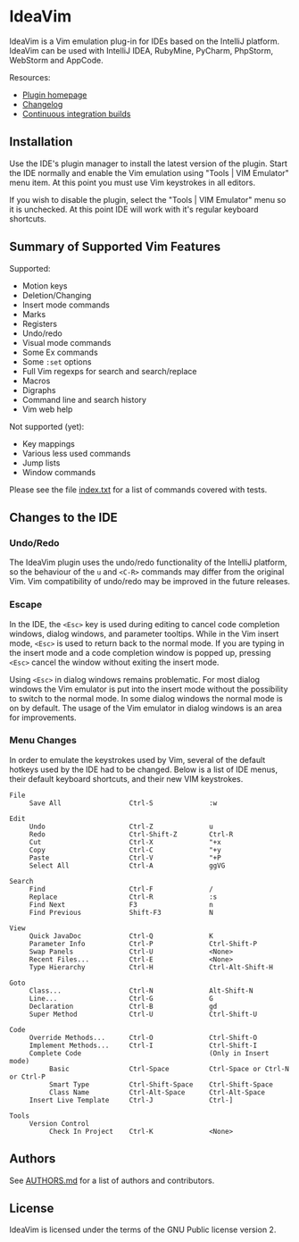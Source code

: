 IdeaVim
=======

IdeaVim is a Vim emulation plug-in for IDEs based on the IntelliJ platform.
IdeaVim can be used with IntelliJ IDEA, RubyMine, PyCharm, PhpStorm, WebStorm
and AppCode.

Resources:

* [Plugin homepage](http://plugins.intellij.net/plugin/?id=164)
* [Changelog](https://github.com/JetBrains/ideavim/blob/master/CHANGES.md)
* [Continuous integration builds](http://teamcity.jetbrains.com/project.html?projectId=project55)


Installation
------------

Use the IDE's plugin manager to install the latest version of the plugin.
Start the IDE normally and enable the Vim emulation using "Tools | VIM
Emulator" menu item. At this point you must use Vim keystrokes in all editors.

If you wish to disable the plugin, select the "Tools | VIM Emulator" menu so
it is unchecked. At this point IDE will work with it's regular keyboard
shortcuts.


Summary of Supported Vim Features
---------------------------------

Supported:

* Motion keys
* Deletion/Changing
* Insert mode commands
* Marks
* Registers
* Undo/redo
* Visual mode commands
* Some Ex commands
* Some `:set` options
* Full Vim regexps for search and search/replace
* Macros
* Digraphs
* Command line and search history
* Vim web help

Not supported (yet):

* Key mappings
* Various less used commands
* Jump lists
* Window commands

Please see the file [index.txt](https://github.com/JetBrains/ideavim/blob/master/index.txt)
for a list of commands covered with tests.


Changes to the IDE
------------------

### Undo/Redo

The IdeaVim plugin uses the undo/redo functionality of the IntelliJ platform,
so the behaviour of the `u` and `<C-R>` commands may differ from the original
Vim. Vim compatibility of undo/redo may be improved in the future releases.

### Escape

In the IDE, the `<Esc>` key is used during editing to cancel code completion
windows, dialog windows, and parameter tooltips. While in the Vim insert mode,
`<Esc>` is used to return back to the normal mode. If you are typing in the
insert mode and a code completion window is popped up, pressing `<Esc>` cancel
the window without exiting the insert mode.

Using `<Esc>` in dialog windows remains problematic. For most dialog windows
the Vim emulator is put into the insert mode without the possibility to switch to
the normal mode. In some dialog windows the normal mode is on by default. The
usage of the Vim emulator in dialog windows is an area for improvements.

### Menu Changes

In order to emulate the keystrokes used by Vim, several of the default hotkeys
used by the IDE had to be changed. Below is a list of IDE menus, their default
keyboard shortcuts, and their new VIM keystrokes.

    File
         Save All                 Ctrl-S              :w

    Edit
         Undo                     Ctrl-Z              u
         Redo                     Ctrl-Shift-Z        Ctrl-R
         Cut                      Ctrl-X              "+x
         Copy                     Ctrl-C              "+y
         Paste                    Ctrl-V              "+P
         Select All               Ctrl-A              ggVG

    Search
         Find                     Ctrl-F              /
         Replace                  Ctrl-R              :s
         Find Next                F3                  n
         Find Previous            Shift-F3            N

    View
         Quick JavaDoc            Ctrl-Q              K
         Parameter Info           Ctrl-P              Ctrl-Shift-P
         Swap Panels              Ctrl-U              <None>
         Recent Files...          Ctrl-E              <None>
         Type Hierarchy           Ctrl-H              Ctrl-Alt-Shift-H

    Goto
         Class...                 Ctrl-N              Alt-Shift-N
         Line...                  Ctrl-G              G
         Declaration              Ctrl-B              gd
         Super Method             Ctrl-U              Ctrl-Shift-U

    Code
         Override Methods...      Ctrl-O              Ctrl-Shift-O
         Implement Methods...     Ctrl-I              Ctrl-Shift-I
         Complete Code                                (Only in Insert mode)
              Basic               Ctrl-Space          Ctrl-Space or Ctrl-N or Ctrl-P
              Smart Type          Ctrl-Shift-Space    Ctrl-Shift-Space
              Class Name          Ctrl-Alt-Space      Ctrl-Alt-Space
         Insert Live Template     Ctrl-J              Ctrl-]

    Tools
         Version Control
              Check In Project    Ctrl-K              <None>


Authors
-------

See [AUTHORS.md](https://github.com/JetBrains/ideavim/blob/master/AUTHORS.md)
for a list of authors and contributors.


License
-------

IdeaVim is licensed under the terms of the GNU Public license version 2.

